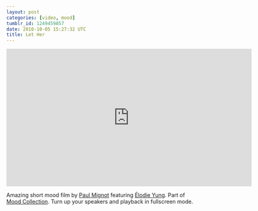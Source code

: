 ```yaml
---
layout: post
categories: [video, mood]
tumblr_id: 1249459857
date: 2010-10-05 15:27:32 UTC
title: Let Her
---
```


<iframe src="http://player.vimeo.com/video/15501878?byline=0&amp;portrait=0&amp;color=ffffff" width="640" height="360" frameborder="0"></iframe>

Amazing short mood film by [Paul Mignot](http://www.paulmignot.com/) featuring [Élodie Yung](http://fr.wikipedia.org/wiki/%C3%89lodie_Yung). Part of [Mood Collection](http://www.mood-collection.com/). Turn up your speakers and playback in fullscreen mode.
